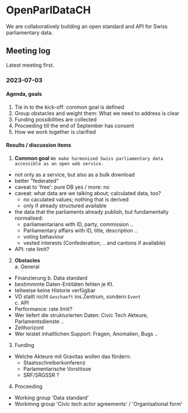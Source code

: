 # OpenParlDataCH
We are collaboratively building an open standard and API for Swiss parliamentary data.

## Meeting log
Latest meeting first.

### 2023-07-03
#### Agenda, goals
1. Tie in to the kick-off: common goal is defined
2. Group obstacles and weight them: What we need to address is clear
3. Funding possibilities are collected
4. Proceeding till the end of September has consent 
5. How we work together is clarified
#### Results / discussion items
1. **Common goal** `We make harmonised Swiss parliamentary data accessible as an open web service.`
* not only as a service, but also as a bulk download
* better "federated"
* caveat to 'free': pure DB yes / more: no
* caveat: what data are we talking about; calculated data, too?
   * no caculated values; nothing that is derived
   * only if already structured available
* the data that the parliaments already publish, but fundamentally normalised:
   * parliamentarians with ID, party, commission ..
   * Parliamentary affairs with ID, title, description ..
   * voting behaviour
   * vested interests (Confederation; .. and cantons if available)
* API: rate limit?
2. **Obstacles** <br>
  a. General
* Finanzierung
  b. Data standard <br>
* bestimmmte Daten-Entitäten fehlen je Kt.
* teilweise keine Historie verfügbar
* VD stallt nicht `Geschaeft` ins Zentrum, sondern `Event`  
  c. API
* Performance: rate limit?
* Wer liefert die strukturierten Daten: Civic Tech Akteure, Parlamentsdienste ..
* Zeithorizont
* Wer leistet inhaltlichen Support: Fragen, Anomalien, Bugs ..
3. Funding
* Welche Akteure mit Gravitas wollen das fördern:
   * Staatsschreiberkonferenz
   * Parlamentarische Vorstösse
   * SRF/SRGSSR ?
4. Proceeding
* Working group 'Data standard'
* Workimng group 'Civic tech actor agreements' / 'Organisational form'
